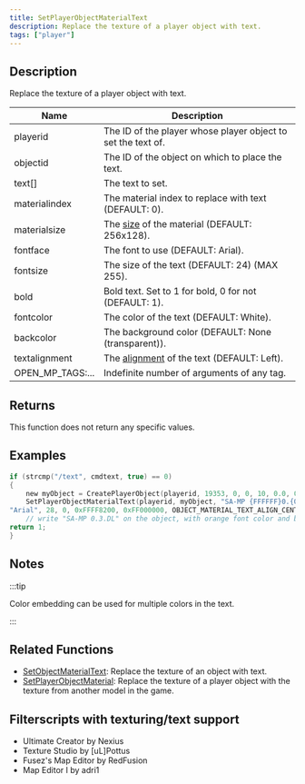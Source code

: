 ```yaml
---
title: SetPlayerObjectMaterialText
description: Replace the texture of a player object with text.
tags: ["player"]
---
```


## Description

Replace the texture of a player object with text.

| Name             | Description                                                                    |
|------------------|--------------------------------------------------------------------------------|
| playerid         | The ID of the player whose player object to set the text of.                   |
| objectid         | The ID of the object on which to place the text.                               |
| text[]           | The text to set.                                                               |
| materialindex    | The material index to replace with text (DEFAULT: 0).                          |
| materialsize     | The [size](../resources/materialtextsizes) of the material (DEFAULT: 256x128). |
| fontface         | The font to use (DEFAULT: Arial).                                              |
| fontsize         | The size of the text (DEFAULT: 24) (MAX 255).                                  |
| bold             | Bold text. Set to 1 for bold, 0 for not (DEFAULT: 1).                          |
| fontcolor        | The color of the text (DEFAULT: White).                                        |
| backcolor        | The background color (DEFAULT: None (transparent)).                            |
| textalignment    | The [alignment](../resources/materialtextsizes) of the text (DEFAULT: Left).   |
| OPEN_MP_TAGS:... | Indefinite number of arguments of any tag.                                     |

## Returns

This function does not return any specific values.

## Examples

```c
if (strcmp("/text", cmdtext, true) == 0)
{
    new myObject = CreatePlayerObject(playerid, 19353, 0, 0, 10, 0.0, 0.0, 90.0); //create the object
    SetPlayerObjectMaterialText(playerid, myObject, "SA-MP {FFFFFF}0.{008500}3.{FF8200}DL", 0, OBJECT_MATERIAL_SIZE_256x128,\
"Arial", 28, 0, 0xFFFF8200, 0xFF000000, OBJECT_MATERIAL_TEXT_ALIGN_CENTER);
    // write "SA-MP 0.3.DL" on the object, with orange font color and black background
return 1;
}
```

## Notes

:::tip

Color embedding can be used for multiple colors in the text.

:::

## Related Functions

- [SetObjectMaterialText](SetObjectMaterialText): Replace the texture of an object with text.
- [SetPlayerObjectMaterial](SetPlayerObjectMaterial): Replace the texture of a player object with the texture from another model in the game.

## Filterscripts with texturing/text support

- Ultimate Creator by Nexius
- Texture Studio by \[uL\]Pottus
- Fusez's Map Editor by RedFusion
- Map Editor I by adri1

